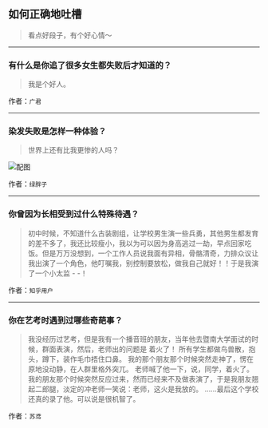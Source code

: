 ## 如何正确地吐槽

> 看点好段子，有个好心情～


 
---

### 有什么是你追了很多女生都失败后才知道的？

> 我是个好人。


作者：`广君`

---

### 染发失败是怎样一种体验？

> 世界上还有比我更惨的人吗？



![配图](http://pic4.zhimg.com/70/v2-18efc8180a21c42d697e336c5a2674af_b.jpg)


作者：`绿胖子`

---

### 你曾因为长相受到过什么特殊待遇？

> 初中时候，不知道什么古装剧组，让学校男生演一些兵勇，其他男生都发育的差不多了，我还比较瘦小，我以为可以因为身高逃过一劫，早点回家吃饭。但是万万没想到，一个工作人员说我面有异相，骨骼清奇，力排众议让我出演了一个角色，他叮嘱我，别控制要放松，做我自己就好！！于是我演了一个小太监 - -！


作者：`知乎用户`

---

### 你在艺考时遇到过哪些奇葩事？

> 我没经历过艺考，但是我有一个播音班的朋友，当年他去暨南大学面试的时候，群面表演，然后，老师出的问题是 着火了！
> 所有学生都做鸟兽散，抱头，蹲下，装作毛巾捂住口鼻。
> 我的那个朋友那个时候突然走神了，愣在原地没动静，在人群里格外突兀。
> 老师喊了他一下，说，同学，着火了。
> 我的朋友那个时候突然反应过来，然而已经来不及做表演了，于是我朋友翘起二郎腿，淡定的冲老师一笑说：老师，这火是我放的。
> ……最后这个学校还真的录了他。可以说是很机智了。


作者：`苏鸢`